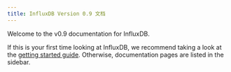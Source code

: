 ```yaml
---
title: InfluxDB Version 0.9 文档
---
```


Welcome to the v0.9 documentation for InfluxDB.

If this is your first time looking at InfluxDB, we recommend taking a look at the [getting started guide](introduction/getting_started/). Otherwise, documentation pages are listed in the sidebar.
